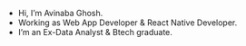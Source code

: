 - Hi, I’m Avinaba Ghosh.
- Working as Web App Developer & React Native Developer.
- I’m an Ex-Data Analyst & Btech graduate.

<!---

# Hi there, I'm [Your Name] 👋

## About Me

I'm a passionate developer specializing in [Your Specialization]. I love building innovative solutions and contributing to open source projects.

- 🔭 I’m currently working on [Your Project]
- 🌱 I’m currently learning [New Technology]
- 👯 I’m looking to collaborate on [Type of Projects]
- 🤔 I’m looking for help with [Topic]
- 💬 Ask me about [Your Expertise]
- 📫 How to reach me: [Your Email]
- ⚡ Fun fact: [Something Interesting About You]

## Skills

- **Languages**: [List of Languages]
- **Frameworks**: [List of Frameworks]
- **Tools**: [List of Tools]

## Projects

### [Project Name](Link to Project)
[Short Description of the Project]

## Contributions

[Link to Contributions]

## Connect with Me

- [LinkedIn](Your LinkedIn Profile)
- [Twitter](Your Twitter Profile)
- [Personal Website/Blog](Your Website)

--->
